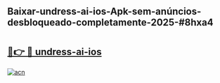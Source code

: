 ## Baixar-undress-ai-ios-Apk-sem-anúncios-desbloqueado-completamente-2025-#8hxa4

# <h2><a href="https://ainizakaria.my?title=undress-ai-ios&ref=20M">🔗👉 🔴 undress-ai-ios</a></h2>

[![acn](https://github.com/user-attachments/assets/0f9c940e-d8b0-45ae-aac7-cd30a18b3e1c)](https://ainizakaria.my?title=undress-ai-ios&ref=20M)

